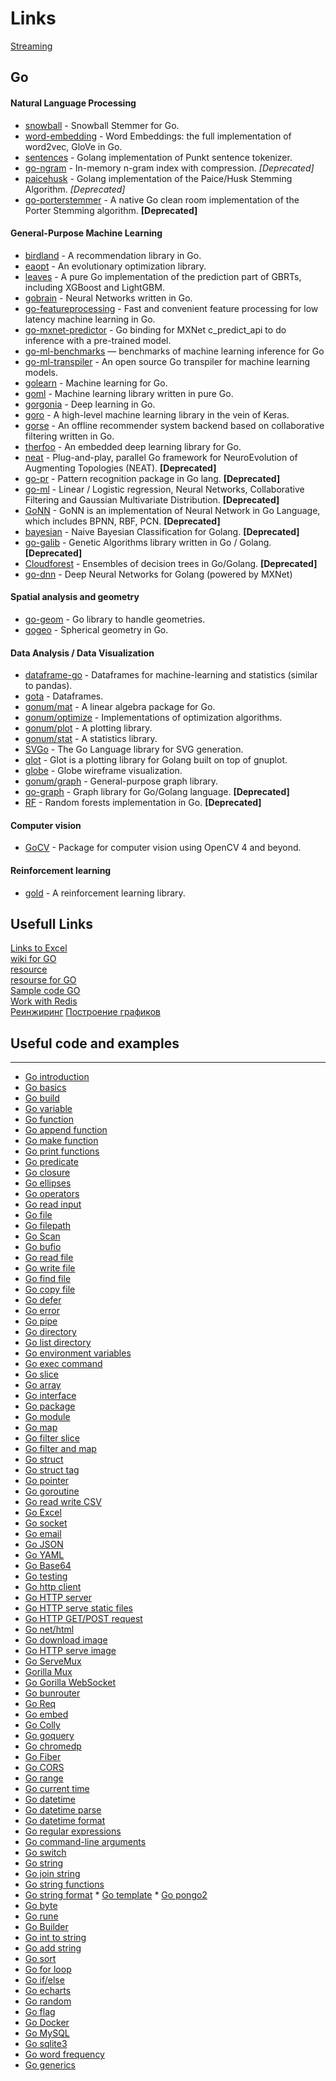 # Links

[Streaming](https://medium.com/learning-the-go-programming-language/streaming-io-in-go-d93507931185)


## Go

#### [](#natural-language-processing-3)Natural Language Processing

*   [snowball](https://github.com/tebeka/snowball) - Snowball Stemmer for Go.
*   [word-embedding](https://github.com/ynqa/word-embedding) - Word Embeddings: the full implementation of word2vec, GloVe in Go.
*   [sentences](https://github.com/neurosnap/sentences) - Golang implementation of Punkt sentence tokenizer.
*   [go-ngram](https://github.com/Lazin/go-ngram) - In-memory n-gram index with compression. *\[Deprecated\]*
*   [paicehusk](https://github.com/Rookii/paicehusk) - Golang implementation of the Paice/Husk Stemming Algorithm. *\[Deprecated\]*
*   [go-porterstemmer](https://github.com/reiver/go-porterstemmer) - A native Go clean room implementation of the Porter Stemming algorithm. **\[Deprecated\]**

#### [](#general-purpose-machine-learning-9)General-Purpose Machine Learning

*   [birdland](https://github.com/rlouf/birdland) - A recommendation library in Go.
*   [eaopt](https://github.com/MaxHalford/eaopt) - An evolutionary optimization library.
*   [leaves](https://github.com/dmitryikh/leaves) - A pure Go implementation of the prediction part of GBRTs, including XGBoost and LightGBM.
*   [gobrain](https://github.com/goml/gobrain) - Neural Networks written in Go.
*   [go-featureprocessing](https://github.com/nikolaydubina/go-featureprocessing) - Fast and convenient feature processing for low latency machine learning in Go.
*   [go-mxnet-predictor](https://github.com/songtianyi/go-mxnet-predictor) - Go binding for MXNet c\_predict\_api to do inference with a pre-trained model.
*   [go-ml-benchmarks](https://github.com/nikolaydubina/go-ml-benchmarks) — benchmarks of machine learning inference for Go
*   [go-ml-transpiler](https://github.com/znly/go-ml-transpiler) - An open source Go transpiler for machine learning models.
*   [golearn](https://github.com/sjwhitworth/golearn) - Machine learning for Go.
*   [goml](https://github.com/cdipaolo/goml) - Machine learning library written in pure Go.
*   [gorgonia](https://github.com/gorgonia/gorgonia) - Deep learning in Go.
*   [goro](https://github.com/aunum/goro) - A high-level machine learning library in the vein of Keras.
*   [gorse](https://github.com/zhenghaoz/gorse) - An offline recommender system backend based on collaborative filtering written in Go.
*   [therfoo](https://github.com/therfoo/therfoo) - An embedded deep learning library for Go.
*   [neat](https://github.com/jinyeom/neat) - Plug-and-play, parallel Go framework for NeuroEvolution of Augmenting Topologies (NEAT). **\[Deprecated\]**
*   [go-pr](https://github.com/daviddengcn/go-pr) - Pattern recognition package in Go lang. **\[Deprecated\]**
*   [go-ml](https://github.com/alonsovidales/go_ml) - Linear / Logistic regression, Neural Networks, Collaborative Filtering and Gaussian Multivariate Distribution. **\[Deprecated\]**
*   [GoNN](https://github.com/fxsjy/gonn) - GoNN is an implementation of Neural Network in Go Language, which includes BPNN, RBF, PCN. **\[Deprecated\]**
*   [bayesian](https://github.com/jbrukh/bayesian) - Naive Bayesian Classification for Golang. **\[Deprecated\]**
*   [go-galib](https://github.com/thoj/go-galib) - Genetic Algorithms library written in Go / Golang. **\[Deprecated\]**
*   [Cloudforest](https://github.com/ryanbressler/CloudForest) - Ensembles of decision trees in Go/Golang. **\[Deprecated\]**
*   [go-dnn](https://github.com/sudachen/go-dnn) - Deep Neural Networks for Golang (powered by MXNet)

#### [](#spatial-analysis-and-geometry)Spatial analysis and geometry

*   [go-geom](https://github.com/twpayne/go-geom) - Go library to handle geometries.
*   [gogeo](https://github.com/golang/geo) - Spherical geometry in Go.

#### [](#data-analysis--data-visualization-1)Data Analysis / Data Visualization

*   [dataframe-go](https://github.com/rocketlaunchr/dataframe-go) - Dataframes for machine-learning and statistics (similar to pandas).
*   [gota](https://github.com/go-gota/gota) - Dataframes.
*   [gonum/mat](https://godoc.org/gonum.org/v1/gonum/mat) - A linear algebra package for Go.
*   [gonum/optimize](https://godoc.org/gonum.org/v1/gonum/optimize) - Implementations of optimization algorithms.
*   [gonum/plot](https://godoc.org/gonum.org/v1/plot) - A plotting library.
*   [gonum/stat](https://godoc.org/gonum.org/v1/gonum/stat) - A statistics library.
*   [SVGo](https://github.com/ajstarks/svgo) - The Go Language library for SVG generation.
*   [glot](https://github.com/arafatk/glot) - Glot is a plotting library for Golang built on top of gnuplot.
*   [globe](https://github.com/mmcloughlin/globe) - Globe wireframe visualization.
*   [gonum/graph](https://godoc.org/gonum.org/v1/gonum/graph) - General-purpose graph library.
*   [go-graph](https://github.com/StepLg/go-graph) - Graph library for Go/Golang language. **\[Deprecated\]**
*   [RF](https://github.com/fxsjy/RF.go) - Random forests implementation in Go. **\[Deprecated\]**

#### [](#computer-vision-2)Computer vision

*   [GoCV](https://github.com/hybridgroup/gocv) - Package for computer vision using OpenCV 4 and beyond.

#### [](#reinforcement-learning)Reinforcement learning

*   [gold](https://github.com/aunum/gold) - A reinforcement learning library.

## Usefull Links

[Links to Excel](https://github.com/aswjh/excel)   
[wiki for GO](https://github.com/golang/go/wiki)    
[resource](https://github.com/search?q=Go&type=Repositories&ref=advsearch&l=Go)   
[resourse for GO](http://go-lang.cat-v.org/)     
[Sample code GO](http://go-lang.cat-v.org/go-code)    
[Work with Redis](http://www.alexedwards.net/blog/working-with-redis)   
[Реинжиринг](http://www.iakovlev.org/index.html?p=951&m=1&l1=5)
[Построение графиков](https://blog.dekstroza.io/monitoring-software-written-in-golang/)


## Useful code and examples
-------------------------

*   [Go introduction](https://zetcode.com/golang/intro/)
*   [Go basics](https://zetcode.com/golang/basics/)
*   [Go build](https://zetcode.com/golang/build/)
*   [Go variable](https://zetcode.com/golang/variable/)
*   [Go function](https://zetcode.com/golang/function/)
*   [Go append function](https://zetcode.com/golang/append-fun/)
*   [Go make function](https://zetcode.com/golang/make-fun/)
*   [Go print functions](https://zetcode.com/golang/print/)
*   [Go predicate](https://zetcode.com/golang/predicate/)
*   [Go closure](https://zetcode.com/golang/closure/)
*   [Go ellipses](https://zetcode.com/golang/ellipses/)
*   [Go operators](https://zetcode.com/golang/operators/)
*   [Go read input](https://zetcode.com/golang/readinput/)
*   [Go file](https://zetcode.com/golang/file/)
*   [Go filepath](https://zetcode.com/golang/filepath/)
*   [Go Scan](https://zetcode.com/golang/scan/)
*   [Go bufio](https://zetcode.com/golang/bufio/)
*   [Go read file](https://zetcode.com/golang/readfile/)
*   [Go write file](https://zetcode.com/golang/writefile/)
*   [Go find file](https://zetcode.com/golang/find-file/)
*   [Go copy file](https://zetcode.com/golang/copyfile/)
*   [Go defer](https://zetcode.com/golang/defer/)
*   [Go error](https://zetcode.com/golang/error/)
*   [Go pipe](https://zetcode.com/golang/pipe/)
*   [Go directory](https://zetcode.com/golang/directory/)
*   [Go list directory](https://zetcode.com/golang/listdirectory/)
*   [Go environment variables](https://zetcode.com/golang/env/)
*   [Go exec command](https://zetcode.com/golang/exec-command/)
*   [Go slice](https://zetcode.com/golang/slice/)
*   [Go array](https://zetcode.com/golang/array/)
*   [Go interface](https://zetcode.com/golang/interface/)
*   [Go package](https://zetcode.com/golang/package/)
*   [Go module](https://zetcode.com/golang/module/)
*   [Go map](https://zetcode.com/golang/map/)
*   [Go filter slice](https://zetcode.com/golang/filter-slice/)
*   [Go filter and map](https://zetcode.com/golang/filter-map/)
*   [Go struct](https://zetcode.com/golang/struct/)
*   [Go struct tag](https://zetcode.com/golang/struct-tag/)
*   [Go pointer](https://zetcode.com/golang/pointer/)
*   [Go goroutine](https://zetcode.com/golang/goroutine/)
*   [Go read write CSV](https://zetcode.com/golang/csv/)
*   [Go Excel](https://zetcode.com/golang/excel/)
*   [Go socket](https://zetcode.com/golang/socket/)
*   [Go email](https://zetcode.com/golang/email-smtp/)
*   [Go JSON](https://zetcode.com/golang/json/)
*   [Go YAML](https://zetcode.com/golang/yaml/)
*   [Go Base64](https://zetcode.com/golang/base64/)
*   [Go testing](https://zetcode.com/golang/testing/)
*   [Go http client](https://zetcode.com/golang/http-client/)
*   [Go HTTP server](https://zetcode.com/golang/http-server/)
*   [Go HTTP serve static files](https://zetcode.com/golang/http-serve-static-files/)
*   [Go HTTP GET/POST request](https://zetcode.com/golang/getpostrequest/)
*   [Go net/html](https://zetcode.com/golang/net-html/)
*   [Go download image](https://zetcode.com/golang/download-image/)
*   [Go HTTP serve image](https://zetcode.com/golang/http-serve-image/)
*   [Go ServeMux](https://zetcode.com/golang/servemux/)
*   [Gorilla Mux](https://zetcode.com/golang/gorilla-mux/)
*   [Go Gorilla WebSocket](https://zetcode.com/golang/gorilla-websocket/)
*   [Go bunrouter](https://zetcode.com/golang/bunrouter/)
*   [Go Req](https://zetcode.com/golang/req/)
*   [Go embed](https://zetcode.com/golang/embed/)
*   [Go Colly](https://zetcode.com/golang/colly/)
*   [Go goquery](https://zetcode.com/golang/goquery/)
*   [Go chromedp](https://zetcode.com/golang/chromedp/)
*   [Go Fiber](https://zetcode.com/golang/fiber/)
*   [Go CORS](https://zetcode.com/golang/cors/)
*   [Go range](https://zetcode.com/golang/range/)
*   [Go current time](https://zetcode.com/golang/current-time/)
*   [Go datetime](https://zetcode.com/golang/datetime/)
*   [Go datetime parse](https://zetcode.com/golang/datetime-parse/)
*   [Go datetime format](https://zetcode.com/golang/datetime-format/)
*   [Go regular expressions](https://zetcode.com/golang/regex/)
*   [Go command-line arguments](https://zetcode.com/golang/commandlineargs/)
*   [Go switch](https://zetcode.com/golang/switch/)
*   [Go string](https://zetcode.com/golang/string/)
*   [Go join string](https://zetcode.com/golang/join-string/)
*   [Go string functions](https://zetcode.com/golang/str-funs/)
*   [Go string format](https://zetcode.com/golang/string-format/)
[](https://zetcode.com/golang/string-format/)*   [](https://zetcode.com/golang/string-format/)[Go template](https://zetcode.com/golang/template/)
[](https://zetcode.com/golang/template/)*   [](https://zetcode.com/golang/template/)[Go pongo2](https://zetcode.com/golang/pongo2/)
*   [Go byte](https://zetcode.com/golang/byte/)
*   [Go rune](https://zetcode.com/golang/rune/)
*   [Go Builder](https://zetcode.com/golang/builder/)
*   [Go int to string](https://zetcode.com/golang/inttostring/)
*   [Go add string](https://zetcode.com/golang/add-string/)
*   [Go sort](https://zetcode.com/golang/sort/)
*   [Go for loop](https://zetcode.com/golang/forloop/)
*   [Go if/else](https://zetcode.com/golang/if-else/)
*   [Go echarts](https://zetcode.com/golang/echarts/)
*   [Go random](https://zetcode.com/golang/random/)
*   [Go flag](https://zetcode.com/golang/flag/)
*   [Go Docker](https://zetcode.com/golang/docker/)
*   [Go MySQL](https://zetcode.com/golang/mysql/)
*   [Go sqlite3](https://zetcode.com/golang/sqlite3/)
*   [Go word frequency](https://zetcode.com/golang/word-frequency/)
*   [Go generics](https://zetcode.com/golang/generics/)

